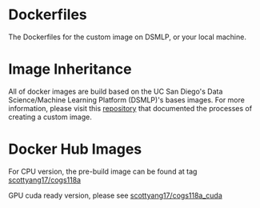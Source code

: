 # Dockerfiles
The Dockerfiles for the custom image on DSMLP, or your local machine. 

# Image Inheritance

All of docker images are build based on the UC San Diego's Data Science/Machine Learning Platform (DSMLP)'s bases images. For more information, please visit this [repository](https://github.com/ucsd-ets/datahub-example-notebook) that documented the processes of creating a custom image.

# Docker Hub Images

For CPU version, the pre-build image can be found at tag [scottyang17/cogs118a](https://hub.docker.com/r/scottyang17/cogs118a)

GPU cuda ready version, please see [scottyang17/cogs118a_cuda](https://hub.docker.com/r/scottyang17/cogs118a_cuda)